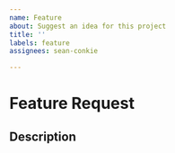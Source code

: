 ```yaml
---
name: Feature
about: Suggest an idea for this project
title: ''
labels: feature
assignees: sean-conkie

---
```


# Feature Request

## Description
<!--- Describe the feature with a clear and concise explanation of what the goal is or what the problem needing fixed is. Ex. I'm always frustrated when [...] -->
